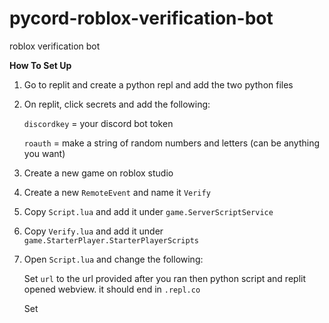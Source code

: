 # pycord-roblox-verification-bot
roblox verification bot

**How To Set Up**

  1. Go to replit and create a python repl and add the two python files
  
  2. On replit, click secrets and add the following:
  
      `discordkey` = your discord bot token
      
      `roauth` = make a string of random numbers and letters (can be anything you want)
      
  3. Create a new game on roblox studio
  
  4. Create a new `RemoteEvent` and name it `Verify`

  5. Copy `Script.lua` and add it under `game.ServerScriptService`
  
  6. Copy `Verify.lua` and add it under `game.StarterPlayer.StarterPlayerScripts`
  
  7. Open `Script.lua` and change the following:
  
      
      Set `url` to the url provided after you ran then python script and replit opened webview. it should end in `.repl.co`
      
      Set
